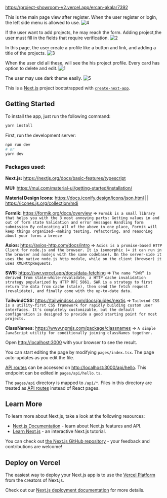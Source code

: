 https://project-showroom-v2.vercel.app/ercan-akalar7392


This is the main page view after register. When the user register or logIn, the left side menu is allowed to use.
![4](https://user-images.githubusercontent.com/95161678/226096598-3534e5ce-394f-41de-975b-da6b336c6740.PNG)

If the user want to add projects, he may reach the form. Adding project,the user must fill in the fields that require verification.
![2](https://user-images.githubusercontent.com/95161678/226096594-3299b4e3-e94a-4ed1-89c2-4e1002310b85.PNG)

In this page, the user create a profile like a button and link, and adding a title of the projects.
![3](https://user-images.githubusercontent.com/95161678/226096596-469910cb-2a21-4a9e-a363-e2d75b2e7e5e.PNG)

When the user did all these, will see the his project profile. Every card has option to delete and edit.
![1](https://user-images.githubusercontent.com/95161678/226096591-e2384bdc-10b1-44f0-957f-1abae513af81.PNG)

The user may use dark theme easily.
![5](https://user-images.githubusercontent.com/95161678/226096599-9c8430c7-49a5-4223-be36-2845eb089429.PNG)




This is a [Next.js](https://nextjs.org/) project bootstrapped with [`create-next-app`](https://github.com/vercel/next.js/tree/canary/packages/create-next-app).

## Getting Started

To install the app, just run the following command:

```bash
yarn install
```

First, run the development server:

```bash
npm run dev
# or
yarn dev
```

### **Packages used:**

**Next.js:** https://nextjs.org/docs/basic-features/typescript

**MUI:** https://mui.com/material-ui/getting-started/installation/

**Material Design Icons:** https://docs.iconify.design/icons/json.html || https://icones.js.org/collection/mdi

**Formik:** https://formik.org/docs/overview => `Formik is a small library that helps you with the 3 most annoying parts: Getting values in and out of form state Validation and error messages Handling form submission By colocating all of the above in one place, Formik will keep things organized--making testing, refactoring, and reasoning about your forms a breeze`

**Axios:** https://axios-http.com/docs/intro => `Axios is a promise-based HTTP Client for node.js and the browser. It is isomorphic (= it can run in the browser and nodejs with the same codebase). On the server-side it uses the native node.js http module, while on the client (browser) it uses XMLHttpRequests.`

**SWR:** https://swr.vercel.app/docs/data-fetching => `The name “SWR” is derived from stale-while-revalidate, a HTTP cache invalidation strategy popularized by HTTP RFC 5861. SWR is a strategy to first return the data from cache (stale), then send the fetch request (revalidate), and finally come with the up-to-date data.`

**TailwindCSS:** https://tailwindcss.com/docs/guides/nextjs => `Tailwind CSS is a utility-first CSS framework for rapidly building custom user interfaces. It’s completely customizable, but the default configuration is designed to provide a good starting point for most projects.`

**ClassNames:** https://www.npmjs.com/package/classnames => `A simple JavaScript utility for conditionally joining classNames together.`

Open [http://localhost:3000](http://localhost:3000) with your browser to see the result.

You can start editing the page by modifying `pages/index.tsx`. The page auto-updates as you edit the file.

[API routes](https://nextjs.org/docs/api-routes/introduction) can be accessed on [http://localhost:3000/api/hello](http://localhost:3000/api/hello). This endpoint can be edited in `pages/api/hello.ts`.

The `pages/api` directory is mapped to `/api/*`. Files in this directory are treated as [API routes](https://nextjs.org/docs/api-routes/introduction) instead of React pages.

## Learn More

To learn more about Next.js, take a look at the following resources:

- [Next.js Documentation](https://nextjs.org/docs) - learn about Next.js features and API.
- [Learn Next.js](https://nextjs.org/learn) - an interactive Next.js tutorial.

You can check out [the Next.js GitHub repository](https://github.com/vercel/next.js/) - your feedback and contributions are welcome!

## Deploy on Vercel

The easiest way to deploy your Next.js app is to use the [Vercel Platform](https://vercel.com/new?utm_medium=default-template&filter=next.js&utm_source=create-next-app&utm_campaign=create-next-app-readme) from the creators of Next.js.

Check out our [Next.js deployment documentation](https://nextjs.org/docs/deployment) for more details.
